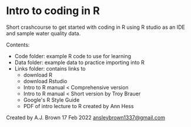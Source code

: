 # Intro to coding in R
 Short crashcourse to get started with coding in R using R studio as an IDE and
 sample water quality data.

 Contents:
 - Code folder: example R code to use for learning
 - Data folder: example data to practice importing into R
 - Links folder: contains links to
   - download R
   - download Rstudio
   - Intro to R manual < Comprehensive version
   - Intro to R manual < Short version by Troy Brauer
   - Google's R Style Guide
   - PDF of intro lecture to R created by Ann Hess

 Created by A.J. Brown
 17 Feb 2022
 ansleybrown1337@gmail.com
